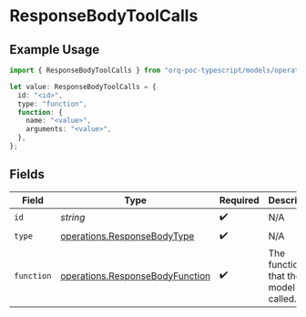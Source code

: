 # ResponseBodyToolCalls

## Example Usage

```typescript
import { ResponseBodyToolCalls } from "orq-poc-typescript/models/operations";

let value: ResponseBodyToolCalls = {
  id: "<id>",
  type: "function",
  function: {
    name: "<value>",
    arguments: "<value>",
  },
};
```

## Fields

| Field                                                                              | Type                                                                               | Required                                                                           | Description                                                                        |
| ---------------------------------------------------------------------------------- | ---------------------------------------------------------------------------------- | ---------------------------------------------------------------------------------- | ---------------------------------------------------------------------------------- |
| `id`                                                                               | *string*                                                                           | :heavy_check_mark:                                                                 | N/A                                                                                |
| `type`                                                                             | [operations.ResponseBodyType](../../models/operations/responsebodytype.md)         | :heavy_check_mark:                                                                 | N/A                                                                                |
| `function`                                                                         | [operations.ResponseBodyFunction](../../models/operations/responsebodyfunction.md) | :heavy_check_mark:                                                                 | The function that the model called.                                                |